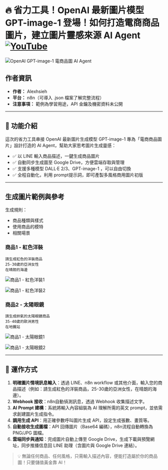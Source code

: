 # 🔥 省力工具！OpenAI 最新圖片模型 GPT-image-1 登場！如何打造電商商品圖片，建立圖片靈感來源 AI Agent [![YouTube](https://img.shields.io/badge/Watch%20on-YouTube-red?logo=youtube)](https://youtu.be/Yt0gVZX_OGQ)

![OpenAI GPT-image-1 電商品圖 AI Agent](https://github.com/qwedsazxc78/ai-automation-n8n/blob/main/n8n/19-image-generate-ai-agent/cover.png?raw=true)

## 作者資訊

* **作者：** Alexhsieh
* **平台：** n8n（可導入 .json 檔案了解完整流程）
* **注意事項：** 範例為學習用途，API 金鑰及機密資料未公開

---

## 📌 功能介紹

這次的省力工具串接 OpenAI 最新圖片生成模型 GPT-image-1
專為「電商商品圖片」設計打造的 AI Agent，幫助大家思考圖片生成靈感：

* ✅ 以 LINE 輸入商品描述，一鍵生成商品圖片
* ✅ 自動同步生成圖至 Google Drive，方便雲端存取與管理
* ✅ 支援多種模型 DALL·E 2/3、GPT-image-1 ，可以自由切換
* ✅ 全程自動化，利用 prompt提示詞，即可產製多風格商用圖片初版

---

## 生成圖片範例與參考

生成規則：
* 商品種類與樣式
* 使用商品的模特
* 相關場景

### 商品1 - 紅色洋裝

```
請生成紅色的洋裝商品
25-30歲的亞洲女性
在晴朗的海邊
```

![商品1 - 紅色洋裝1](https://github.com/qwedsazxc78/ai-automation-n8n/blob/main/n8n/19-image-generate-ai-agent/Sample1-1.png?raw=true)

![商品1 - 紅色洋裝2](https://github.com/qwedsazxc78/ai-automation-n8n/blob/main/n8n/19-image-generate-ai-agent/Sample1-2.png?raw=true)

### 商品2 - 太陽眼鏡

```
請生成帥氣的太陽眼鏡商品
35-40歲的歐洲男性
在地鐵站
```

![商品1 - 太陽眼鏡1](https://github.com/qwedsazxc78/ai-automation-n8n/blob/main/n8n/19-image-generate-ai-agent/Sample2-1.png?raw=true)

![商品1 - 太陽眼鏡2](https://github.com/qwedsazxc78/ai-automation-n8n/blob/main/n8n/19-image-generate-ai-agent/Sample2-2.png?raw=true)

---

## 🔧 運作方式

1. **明確圖片情境訊息輸入**：透過 LINE、n8n workflow 或其他介面，輸入您的商品描述（例如：請生成紅色的洋裝商品，25-30歲的亞洲女性，在晴朗的海邊）。
2. **Webhook 接收**：n8n自動偵測訊息，透過 Webhook 收集描述文字。
3. **AI Prompt 建構**：系統將輸入內容組裝為 AI 理解所需的英文 prompt，並依需求創建圖片生成指令。
4. **調用生成 API**：用正確參數呼叫圖片生成 API，設定生成張數、畫質等。
5. **自動接收生成圖檔**：API 回傳圖片（Base64 編碼），n8n流程自動轉換為 PNG/JPG 圖檔。
6. **雲端同步與通知**：完成圖片自動上傳至 Google Drive，生成下載與預覽網址，同步推播信息回 LINE 助理（含圖片與 Google Drive 連結）。

> 💡 無論任何商品、任何風格，只需輸入描述內容，便能打造屬於你的商品圖！只要儲值黃金靠 AI！
